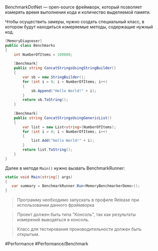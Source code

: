 BenchmarkDotNet — open-source фреймворк, который позволяет измерять время выполнения кода и количество выделяемой памяти.

Чтобы осуществить замеры, нужно создать специальный класс, в котором будут находиться измеряемые методы, содержащие нужный код.

```csharp
[MemoryDiagnoser]  
public class Benchmarks  
{  
	int NumberOfItems = 100000;
	
	[Benchmark]  
	public string ConcatStringsUsingStringBuilder()  
	{  
		var sb = new StringBuilder();  
		for (int i = 0; i < NumberOfItems; i++)  
		{  
			sb.Append("Hello World!" + i);  
		}  
		return sb.ToString();  
	}
	
	[Benchmark]  
	public string ConcatStringsUsingGenericList()  
	{  
		var list = new List<string>(NumberOfItems);  
		for (int i = 0; i < NumberOfItems; i++)  
		{  
			list.Add("Hello World!" + i);  
		}  
		return list.ToString();  
	}  
}
```

Далее в методе `Main()` нужно вызвать BenchmarkRunner:
```csharp
static void Main(string[] args)  
{  
   var summary = BenchmarkRunner.Run<MemoryBenchmarkerDemo>();  
}
```

>Программу необходимо запускать в профиле Release при использовании данного фрэймворка

>Проект должен быть типа "Консоль", так как результаты измерений выводяться в консоль.

>Класс для тестирования производительности должен быть открытым.

#Performance #Performance/Benchmark